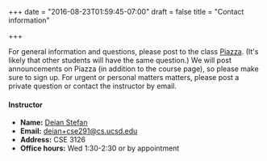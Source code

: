 +++
date = "2016-08-23T01:59:45-07:00"
draft = false
title = "Contact information"

+++

For general information and questions, please post to the class
[Piazza](https://piazza.com/ucsd/fall2016/cse291).  (It's likely that
other students will have the same question.) We will post
announcements on Piazza (in addition to the course page), so please make
sure to sign up.  For urgent or personal matters matters, please post a
private question or contact the instructor by email.


#### Instructor

- **Name:** [Deian Stefan](https://cseweb.ucsd.edu/~dstefan/)
- **Email:** <deian+cse291@cs.ucsd.edu>
- **Address:** CSE 3126 
- **Office hours:** Wed 1:30-2:30 or by appointment


